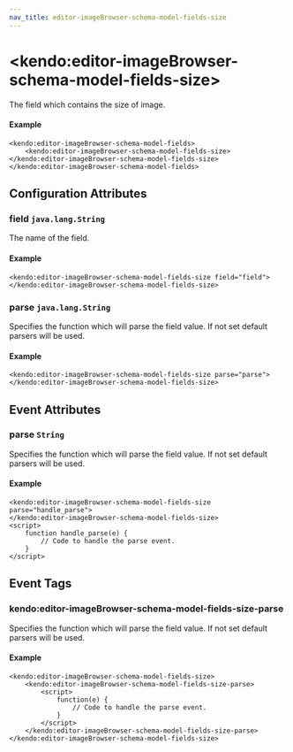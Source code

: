 ```yaml
---
nav_title: editor-imageBrowser-schema-model-fields-size
---
```


# \<kendo:editor-imageBrowser-schema-model-fields-size\>

The field which contains the size of image.

#### Example
    <kendo:editor-imageBrowser-schema-model-fields>
        <kendo:editor-imageBrowser-schema-model-fields-size></kendo:editor-imageBrowser-schema-model-fields-size>
    </kendo:editor-imageBrowser-schema-model-fields>

## Configuration Attributes

### field `java.lang.String`

The name of the field.

#### Example
    <kendo:editor-imageBrowser-schema-model-fields-size field="field">
    </kendo:editor-imageBrowser-schema-model-fields-size>

### parse `java.lang.String`

Specifies the function which will parse the field value. If not set default parsers will be used.

#### Example
    <kendo:editor-imageBrowser-schema-model-fields-size parse="parse">
    </kendo:editor-imageBrowser-schema-model-fields-size>


## Event Attributes

### parse `String`

Specifies the function which will parse the field value. If not set default parsers will be used.


#### Example
    <kendo:editor-imageBrowser-schema-model-fields-size parse="handle_parse">
    </kendo:editor-imageBrowser-schema-model-fields-size>
    <script>
        function handle_parse(e) {
            // Code to handle the parse event.
        }
    </script>

## Event Tags

### kendo:editor-imageBrowser-schema-model-fields-size-parse

Specifies the function which will parse the field value. If not set default parsers will be used.


#### Example
    <kendo:editor-imageBrowser-schema-model-fields-size>
        <kendo:editor-imageBrowser-schema-model-fields-size-parse>
            <script>
                function(e) {
                    // Code to handle the parse event.
                }
            </script>
        </kendo:editor-imageBrowser-schema-model-fields-size-parse>
    </kendo:editor-imageBrowser-schema-model-fields-size>

